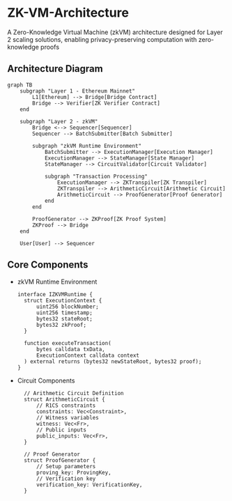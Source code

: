 # ZK-VM-Architecture
A Zero-Knowledge Virtual Machine (zkVM) architecture designed for Layer 2 scaling solutions, enabling privacy-preserving computation with zero-knowledge proofs


## Architecture Diagram
```mermaid
graph TB
    subgraph "Layer 1 - Ethereum Mainnet"
        L1[Ethereum] --> Bridge[Bridge Contract]
        Bridge --> Verifier[ZK Verifier Contract]
    end

    subgraph "Layer 2 - zkVM"
        Bridge <--> Sequencer[Sequencer]
        Sequencer --> BatchSubmitter[Batch Submitter]
        
        subgraph "zkVM Runtime Environment"
            BatchSubmitter --> ExecutionManager[Execution Manager]
            ExecutionManager --> StateManager[State Manager]
            StateManager --> CircuitValidator[Circuit Validator]
            
            subgraph "Transaction Processing"
                ExecutionManager --> ZKTranspiler[ZK Transpiler]
                ZKTranspiler --> ArithmeticCircuit[Arithmetic Circuit]
                ArithmeticCircuit --> ProofGenerator[Proof Generator]
            end
        end
        
        ProofGenerator --> ZKProof[ZK Proof System]
        ZKProof --> Bridge
    end

    User[User] --> Sequencer
```

## Core Components
- zkVM Runtime Environment
  ```solidity
  interface IZKVMRuntime {
    struct ExecutionContext {
        uint256 blockNumber;
        uint256 timestamp;
        bytes32 stateRoot;
        bytes32 zkProof;
    }
    
    function executeTransaction(
        bytes calldata txData,
        ExecutionContext calldata context
    ) external returns (bytes32 newStateRoot, bytes32 proof);
  }
  ```
- Circuit Components
  ```solidity
    // Arithmetic Circuit Definition
    struct ArithmeticCircuit {
        // R1CS constraints
        constraints: Vec<Constraint>,
        // Witness variables
        witness: Vec<Fr>,
        // Public inputs
        public_inputs: Vec<Fr>,
    }
    
    // Proof Generator
    struct ProofGenerator {
        // Setup parameters
        proving_key: ProvingKey,
        // Verification key
        verification_key: VerificationKey,
    }
  ```


